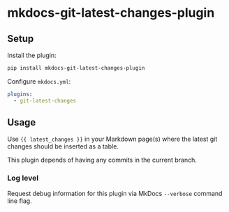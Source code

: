 # mkdocs-git-latest-changes-plugin

## Setup

Install the plugin:

```bash
pip install mkdocs-git-latest-changes-plugin
```

Configure `mkdocs.yml`:

```yaml
plugins:
  - git-latest-changes
```

## Usage

Use `{{ latest_changes }}` in your Markdown page(s) where the latest git changes should be inserted as a table.

This plugin depends of having any commits in the current branch.

### Log level

Request debug information for this plugin via MkDocs `--verbose` command line flag.
